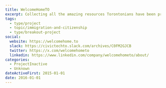 ```yaml
---
title: WelcomeHomeTO
excerpt: Collecting all the amazing resources Torontonians have been providing our refugee community. Covering Peel, Toronto and York regions.
tags:
  - type/project
  - topic/immigration-and-citizenship
  - type/breakout-project
social:
  website: https://welcomehome.to
  slack: https://civictechto.slack.com/archives/C0FM2GJCB
  twitter: https://x.com/welcomehometo
  linkedin: https://www.linkedin.com/company/welcomehometo/about/
categories:
  - ProjectInactive
  - Unknown
dateActiveFirst: 2015-01-01
date: 2016-01-01
---
```

